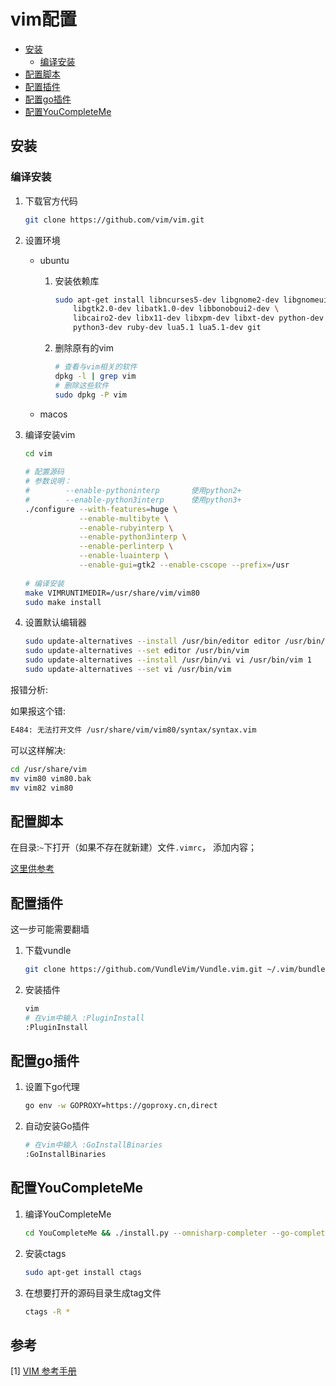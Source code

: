 # vim配置

<!-- vim-markdown-toc GFM -->

* [安装](#安装)
    - [编译安装](#编译安装)
* [配置脚本](#配置脚本)
* [配置插件](#配置插件)
* [配置go插件](#配置go插件)
* [配置YouCompleteMe](#配置youcompleteme)

<!-- vim-markdown-toc -->



## 安装

### 编译安装

1. 下载官方代码

   ```sh
   git clone https://github.com/vim/vim.git
   ```

2. 设置环境

   - ubuntu

     1. 安装依赖库

        ```sh
        sudo apt-get install libncurses5-dev libgnome2-dev libgnomeui-dev \
            libgtk2.0-dev libatk1.0-dev libbonoboui2-dev \
            libcairo2-dev libx11-dev libxpm-dev libxt-dev python-dev \
            python3-dev ruby-dev lua5.1 lua5.1-dev git
        ```

     2. 删除原有的vim

        ```sh
        # 查看与vim相关的软件
        dpkg -l | grep vim
        # 删除这些软件
        sudo dpkg -P vim
        ```

   - macos

3. 编译安装vim

   ```sh
   cd vim
     
   # 配置源码
   # 参数说明：
   # 		--enable-pythoninterp		使用python2+
   # 		--enable-python3interp 		使用python3+
   ./configure --with-features=huge \
               --enable-multibyte \
               --enable-rubyinterp \
               --enable-python3interp \
               --enable-perlinterp \
               --enable-luainterp \
               --enable-gui=gtk2 --enable-cscope --prefix=/usr
                 
   # 编译安装
   make VIMRUNTIMEDIR=/usr/share/vim/vim80
   sudo make install
   ```
   
4. 设置默认编辑器
   
   ```sh
   sudo update-alternatives --install /usr/bin/editor editor /usr/bin/vim 1
   sudo update-alternatives --set editor /usr/bin/vim
   sudo update-alternatives --install /usr/bin/vi vi /usr/bin/vim 1
   sudo update-alternatives --set vi /usr/bin/vim
   ```
   


报错分析:

如果报这个错:

```sh
E484: 无法打开文件 /usr/share/vim/vim80/syntax/syntax.vim
```

可以这样解决:

```sh
cd /usr/share/vim
mv vim80 vim80.bak
mv vim82 vim80
```





## 配置脚本

在目录:`~`下打开（如果不存在就新建）文件`.vimrc`， 添加内容；

[这里供参考](res/.vimrc)



## 配置插件

这一步可能需要翻墙

1. 下载vundle

   ```sh
   git clone https://github.com/VundleVim/Vundle.vim.git ~/.vim/bundle/Vundle.vim
   ```

2. 安装插件

   ```sh
   vim
   # 在vim中输入 :PluginInstall
   :PluginInstall
   ```



## 配置go插件

1. 设置下go代理

   ```sh
   go env -w GOPROXY=https://goproxy.cn,direct
   ```

2. 自动安装Go插件

   ```sh
   # 在vim中输入 :GoInstallBinaries
   :GoInstallBinaries
   ```



## 配置YouCompleteMe

1. 编译YouCompleteMe

   ```sh
   cd YouCompleteMe && ./install.py --omnisharp-completer --go-completer --clangd-completer
   ```

2. 安装ctags

   ```sh
   sudo apt-get install ctags
   ```

   

3. 在想要打开的源码目录生成tag文件

   ```sh
   ctags -R *
   ```


   
## 参考

[1] [VIM 参考手册](https://yianwillis.github.io/vimcdoc/doc/eval.html)